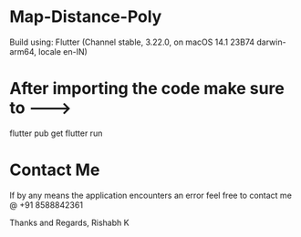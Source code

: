 
# Map-Distance-Poly

Build using:
Flutter (Channel stable, 3.22.0, on macOS 14.1 23B74 darwin-arm64, locale en-IN)

# After importing the code make sure to --->
flutter pub get
flutter run

# Contact Me
If by any means the application encounters an error feel free to contact me @ +91 8588842361

Thanks and Regards,
Rishabh K


